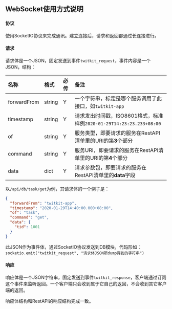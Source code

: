 ## WebSocket使用方式说明

#### 协议
使用SocketIO协议来完成通讯。建立连接后，请求和返回都通过长连接进行。

#### 请求
请求体是一个JSON，固定发送到事件`twitkit_request`，事件内容是一个JSON，结构：

|名称|格式|必传|备注|
|:--|:--|:--|:--|
|forwardFrom|string|Y|一个字符串，标定是哪个服务调用了此接口，如`twitkit-app`|
|timestamp|string|Y|请求发出时间戳，ISO8601格式，标准样例`2020-01-29T14:23:23.233+08:00`|
|of|string|Y|服务类型，即要请求的服务在RestAPI清单里的URI的第**3**个部分|
|command|string|Y|服务URI，即要请求的服务在RestAPI清单里的URI的第**4**个部分|
|data|dict|Y|请求参数包，即要请求的服务在RestAPI清单里的**data**字段|

以`/api/db/task/get`为例，其请求体的一个例子是：

```json
{
  "forwardFrom": "twitkit-app",
  "timestamp": "2020-01-29T14:40:00.000+08:00",
  "of": "task",
  "command": "get",
  "data": {
    "tid": 1001
  }
}
```

此JSON作为事件体，通过SocketIO协议发送到DB模块，代码形如：`socketio.emit("twitkit_request", "请求体JSON所dump得到的字符串")`

#### 响应
响应体是一个JSON字符串，固定发送到事件`twitkit_response`，客户端通过订阅这个事件来监听返回。一个客户端只会收到属于它自己的返回，不会收到其它客户端的返回。

响应体结构和RestAPI的响应结构完成一致。